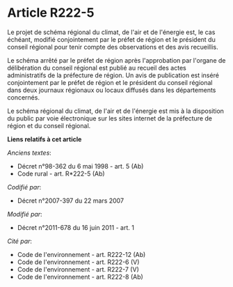 # Article R222-5

Le projet de schéma régional du climat, de l'air et de l'énergie est, le cas échéant, modifié conjointement par le préfet de
région et le président du conseil régional pour tenir compte des observations et des avis recueillis.

Le schéma arrêté par le préfet de région après l'approbation par l'organe de délibération du conseil régional est publié au
recueil des actes administratifs de la préfecture de région. Un avis de publication est inséré conjointement par le préfet de
région et le président du conseil régional dans deux journaux régionaux ou locaux diffusés dans les départements concernés.

Le schéma régional du climat, de l'air et de l'énergie est mis à la disposition du public par voie électronique sur les sites
internet de la préfecture de région et du conseil régional.

**Liens relatifs à cet article**

_Anciens textes_:

  - Décret n°98-362 du 6 mai 1998 - art. 5 (Ab)
  - Code rural - art. R*222-5 (Ab)

_Codifié par_:

  - Décret n°2007-397 du 22 mars 2007

_Modifié par_:

  - Décret n°2011-678 du 16 juin 2011 - art. 1

_Cité par_:

  - Code de l'environnement - art. R222-12 (Ab)
  - Code de l'environnement - art. R222-6 (V)
  - Code de l'environnement - art. R222-7 (V)
  - Code de l'environnement - art. R222-8 (Ab)
